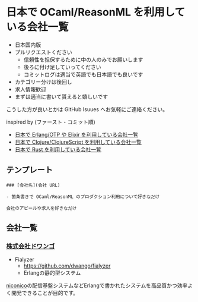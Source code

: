 # 日本で OCaml/ReasonML を利用している会社一覧

- 日本国内版
- プルリクエストください
    - 信頼性を担保するために中の人のみでお願いします
    - 後ろに付け足していってください
    - コミットログは適当で英語でも日本語でも良いです
- カテゴリー分けは後回し
- 求人情報歓迎
- まずは適当に書いて貰えると嬉しいです

こうした方が良いとかは GitHub Isuues へお気軽にご連絡ください。

inspired by (ファースト・コミット順)

- [日本で Erlang/OTP や Elixir を利用している会社一覧][japanese-erlang-elixir-companies]
- [日本で Clojure/ClojureScript を利用している会社一覧][japanese-clojure-companies]
- [日本で Rust を利用している会社一覧][japanese-rust-companies]

## テンプレート

```
### [会社名](会社 URL)

- 箇条書きで OCaml/ReasonML のプロダクション利用について好きなだけ

会社のアピールや求人を好きなだけ
```

## 会社一覧

### [株式会社ドワンゴ](http://dwango.co.jp)

- Fialyzer
  - https://github.com/dwango/fialyzer
  - Erlangの静的型システム

[niconico](http://dwango.co.jp/business/portal.html)の配信基盤システムなどErlangで書かれたシステムを高品質かつ効率よく開発できることが目的です。

[japanese-erlang-elixir-companies]: https://github.com/voluntas/japanese-erlang-elixir-companies
[japanese-clojure-companies]: https://github.com/athos/japanese-clojure-companies
[japanese-rust-companies]: https://github.com/fnwiya/japanese-rust-companies
